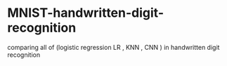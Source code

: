 # MNIST-handwritten-digit-recognition
comparing all of (logistic regression LR , KNN , CNN ) in handwritten digit recognition
